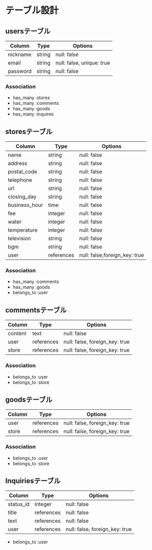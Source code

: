 # テーブル設計

## usersテーブル

| Column     | Type   | Options                   |
|------------|------- |---------------------------|
| nickname   | string | null: false               |
| email      | string | null: false, unique: true |
| password   | string | null: false               |


### Association

- has_many :stores
- has_many :comments
- has_many :goods
- has_many :inquires

## storesテーブル

| Column         | Type       | Options                        |
|--------------- |------------|--------------------------------|
| name           | string     | null: false                    |
| address        | string     | null: false                    |
| postal_code    | string     | null: false                    |
| telephone      | string     | null: false                    |
| url            | string     | null: false                    |
| closing_day    | string     | null: false                    |
| business_hour  | time       | null: false                    |
| fee            | integer    | null: false                    |
| water          | integer    | null: false                    |
| temperature    | integer    | null: false                    |
| television     | string     | null: false                    |
| bgm            | string     | null: false                    |
| user           | references | null: false,foreign_key: true  |


### Association

- has_many   :comments
- has_many   :goods
- belongs_to :user

## commentsテーブル

| Column    | Type       | Options                        |
|-----------|------------|--------------------------------|
| content   | text       | null: false                    |
| user      | references | null: false, foreign_key: true |
| store     | references | null: false, foreign_key: true |

### Association

- belongs_to :user
- belongs_to :store

## goodsテーブル

| Column    | Type       | Options                        |
|-----------|------------|--------------------------------|
| user      | references | null: false, foreign_key: true |
| store     | references | null: false, foreign_key: true |

### Association

- belongs_to :user
- belongs_to :store

## Inquiriesテーブル

| Column    | Type       | Options                        |
|-----------|------------|--------------------------------|
| status_id | integer    | null: false                    |
| title     | references | null: false                    |
| text      | references | null: false                    |
| user      | references | null: false, foreign_key: true |

- belongs_to :user